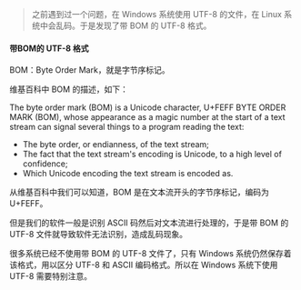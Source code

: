 > 之前遇到过一个问题，在 Windows 系统使用 UTF-8 的文件，在 Linux 系统中会乱码。于是发现了带 BOM 的 UTF-8 格式。
#### 带BOM的 UTF-8 格式  
  
BOM：Byte Order Mark，就是字节序标记。  

维基百科中 BOM 的描述，如下：  

The byte order mark (BOM) is a Unicode character, U+FEFF BYTE ORDER MARK (BOM), whose appearance as a magic number at the start of a text stream can signal several things to a program reading the text:  
- The byte order, or endianness, of the text stream;
- The fact that the text stream's encoding is Unicode, to a high level of confidence;
- Which Unicode encoding the text stream is encoded as.  
  
从维基百科中我们可以知道，BOM 是在文本流开头的字节序标记，编码为 U+FEFF。  
  
但是我们的软件一般是识别 ASCII 码然后对文本流进行处理的，于是带 BOM 的 UTF-8 文件就导致软件无法识别，造成乱码现象。  
 
很多系统已经不使用带 BOM 的 UTF-8 文件了，只有 Windows 系统仍然保存着该格式，用以区分 UTF-8 和 ASCII 编码格式。所以在 Windows 系统下使用 UTF-8 需要特别注意。  